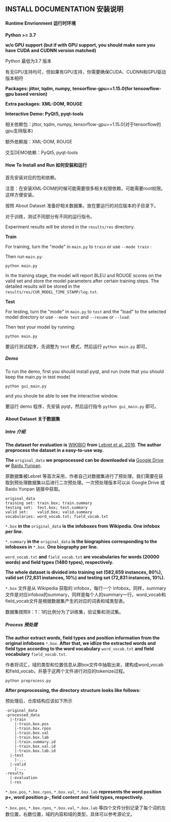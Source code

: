 ## INSTALL DOCUMENTATION 安装说明

#### Runtime Envrionment 运行时环境

**Python >= 3.7** 

**w/o GPU support (but if with GPU support, you should make sure you have CUDA and CUDNN version matched)**

Python 最低为3.7 版本

有无GPU支持均可，但如果有GPU支持，你需要确保CUDA、CUDNN和GPU驱动版本相符

**Packages: jittor, tqdm, numpy, tensorflow-gpu==1.15.0(for tensowflow-gpu based version)**

**Extra packages: XML-DOM, ROUGE**

**Interactive Demo: PyQt5, pyqt-tools**

相关依赖包：jittor, tqdm, numpy, tensorflow-gpu==1.15.0(对于tensorflow的gpu支持版本)

额外依赖报：XML-DOM, ROUGE

交互DEMO依赖：PyQt5, pyqt-tools

#### How To Install and Run 如何安装和运行

首先安装对应的包和依赖。

注意：在安装XML-DOM的时候可能需要很多相关权限依赖，可能需要root权限。这样方便安装。

按照 About Dataset 准备好相关数据集，放在要运行的对应版本的子目录下。

对于训练，测试不同部分有不同的运行指令。

Experiment results will be stored in the ```results/res``` directory.

**Train**

For training, turn the "mode" in ```main.py``` to ```train``` or use ``--mode train`` :

Then run ```main.py```:
```
python main.py 
```
In the training stage, the model will report BLEU and ROUGE scores on the valid set and store the model parameters after certain training steps.
The detailed results will be stored in the  ```results/res/CUR_MODEL_TIME_STAMP/log.txt```.

**Test**

For testing, turn the "mode" in ```main.py``` to ```test``` and the "load" to the selected model directory or use ``--mode test`` and ``--resume`` or ``--load``:

Then test your model by running:
```
python main.py
```

要运行测试程序，先调整为 ``test`` 模式，然后运行 ``python main.py`` 即可。

##### Demo

To run the demo, first you should install pyqt, and run (note that you should keep the main.py in test mode)

```
python gui_main.py
```

and you shoule be able to see the interactive window.

要运行 demo 程序，先安装 pyqt，然后运行指令 ``python gui_main.py`` 即可。

#### About Dataset 关于数据集

##### Intro 介绍

**The dataset for evaluation is** [WIKIBIO](https://github.com/DavidGrangier/wikipedia-biography-dataset) **from** [Lebret et al. 2016](https://arxiv.org/abs/1603.07771). **The author preprocess the dataset in a easy-to-use way.**

**The** ```original_data``` **we proprocessed can be downloaded via** [Google Drive](https://drive.google.com/file/d/15AV8LeWY3nzCKb8RRbM8kwHAp_DUZ5gf/view?usp=sharing) **or** [Baidu Yunpan](https://pan.baidu.com/s/1c324Vs8).

原数据集被Lebret 等首次采用，作者自己对数据集进行了预处理，我们需要在获取到预处理数据集以后进行二次预处理。一次预处理版本可以从 Google Drive 或 Baidu Yunpan 链接中获取。

```
original_data
training set: train.box; train.summary
testing set:  test.box; test.summary
valid set:    valid.box; valid.summary
vocabularies: word_vocab.txt; field_vocab.txt
```

```*.box``` **in the** ```original_data``` **is the infoboxes from Wikipedia. One infobox per line.**

```*.summary``` **in the** ```original_data``` **is the biographies corresponding to the infoboxes in** ```*.box```. **One biography per line.**

```word_vocab.txt``` **and** ```field_vocab.txt``` **are vocabularies for words (20000 words) and field types (1480 types), respectively.** 

**The whole dataset is divided into training set (582,659 instances, 80%), valid set (72,831 instances, 10%) and testing set (72,831 instances, 10%).**

```*.box``` 文件是从 Wikipedia 获取的 infobox，每行一个 infobox。同样，summary文件是对应infobox的summary，同样是每个人的summary一行。word_vocab和field_vocab文件是根据数据集产生的对应的词表和域类型表。

数据集按照8：1：1的比例分为了训练集，验证集和测试集。

##### Process 预处理

**The author extract words, field types and position information from the original infoboxes** ```*.box```.
**After that, we idlize the extracted words and field type according to the word vocabulary** ```word_vocab.txt``` **and field vocabulary** ```field_vocab.txt```. 

作者将词汇，域的类型和位置信息从源box文件中抽取出来，建构成word_vocab和field_vocab，并基于这两个文件进行对应的tokenize过程。

```
python preprocess.py
```

**After preprocessing, the directory structure looks like follows:**

预处理后，仓库结构应该如下所示

```
-original_data
-processed_data
  |-train
    |-train.box.pos
    |-train.box.rpos
    |-train.box.val
    |-train.box.lab
    |-train.summary.id
    |-train.box.val.id
    |-train.box.lab.id
  |-test
    |-...
  |-valid
    |-...
-results
  |-evaluation
  |-res
```

```*.box.pos```, ```*.box.rpos```, ```*.box.val```, ```*.box.lab``` **represents the word position p+, word position p-, field content and field types, respectively.**

```*.box.pos```, ```*.box.rpos```, ```*.box.val```, ```*.box.lab``` 等四个文件分别记录了每个词的左数位置，右数位置，域的内容和域的类型，具体可以参考源论文。

